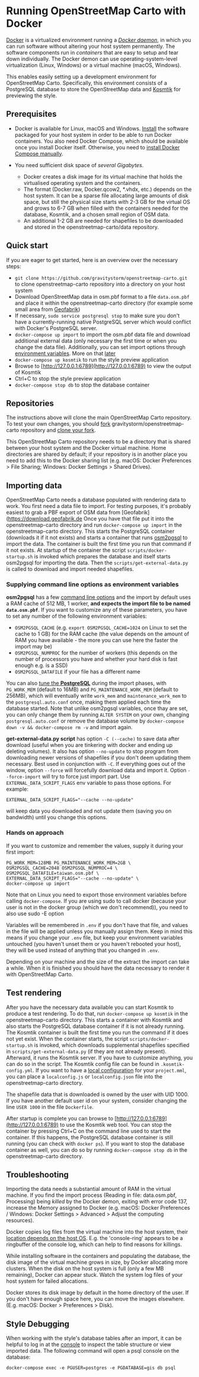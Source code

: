 # Running OpenStreetMap Carto with Docker

[Docker](https://www.docker.com/) is a virtualized environment running a [_Docker daemon_](https://docs.docker.com/get-started/overview/), in which you can run software without altering your host system permanently. The software components run in _containers_ that are easy to setup and tear down individually. The Docker demon can use operating-system-level virtualization (Linux, Windows) or a virtual machine (macOS, Windows).

This enables easily setting up a development environment for OpenStreetMap Carto. Specifically, this environment consists of a
PostgreSQL database to store the OpenStreetMap data and [Kosmtik](https://github.com/kosmtik/kosmtik) for previewing the style.

## Prerequisites

* Docker is available for Linux, macOS and Windows. [Install](https://www.docker.com/products/docker-desktop/) the software packaged for your host system in order
to be able to run Docker containers. You also need Docker Compose, which should be available once you install
Docker itself. Otherwise, you need to [install Docker Compose manually](https://docs.docker.com/compose/install/).

* You need sufficient disk space of _several Gigabytes_.
	* Docker creates a disk image for its virtual machine that holds the virtualised operating system and the containers.
	* The format (Docker.raw, Docker.qcow2, \*.vhdx, etc.) depends on the host system. It can be a sparse file allocating large amounts of disk space, but still the physical size starts with 2-3 GB for the virtual OS and grows to 6-7 GB when filled with the containers needed for the database, Kosmtik, and a chosen small region of OSM data.
	* An additional 1-2 GB are needed for shapefiles to be downloaded and stored in the openstreetmap-carto/data repository.

## Quick start

If you are eager to get started, here is an overview over the necessary steps:

* `git clone https://github.com/gravitystorm/openstreetmap-carto.git` to clone openstreetmap-carto repository into a directory on your host system
* Download OpenStreetMap data in osm.pbf format to a file `data.osm.pbf` and place it within the openstreetmap-carto directory (for example some small area from [Geofabrik](https://download.geofabrik.de/))
* If necessary, `sudo service postgresql stop` to make sure you don't have a currently-running native PostgreSQL server which would conflict with Docker's PostgreSQL server.
* `docker-compose up import` to import the osm.pbf data file and download additional external data (only necessary the first time or when you change the data file). Additionally, you can set import options through [environment variables](#Importing-data). More on that [later](#Hands-on-approach)
* `docker-compose up kosmtik` to run the style preview application
* Browse to [http://127.0.0.1:6789](http://127.0.0.1:6789) to view the output of Kosmtik
* Ctrl+C to stop the style preview application
* `docker-compose stop db` to stop the database container

## Repositories

The instructions above will clone the main OpenStreetMap Carto repository. To test your own changes, you should [fork](https://docs.github.com/en/get-started/quickstart/fork-a-repo) gravitystorm/openstreetmap-carto repository and [clone your fork](https://docs.github.com/en/repositories/creating-and-managing-repositories/cloning-a-repository).

This OpenStreetMap Carto repository needs to be a directory that is shared between your host system and the Docker virtual machine. Home directories are shared by default; if your repository is in another place you need to add this to the Docker sharing list (e.g. macOS: Docker Preferences > File Sharing; Windows: Docker Settings > Shared Drives).

## Importing data

OpenStreetMap Carto needs a database populated with rendering data to work. You first need a data file to import.
For testing purposes, it's probably easiest to grab a PBF export of OSM data from [Geofabrik](https://download.geofabrik.de
Once you have that file put it into the openstreetmap-carto directory and run `docker-compose up import` in the openstreetmap-carto directory.
This starts the PostgreSQL container (downloads it if it not exists) and starts a container that runs [osm2pgsql](https://github.com/openstreetmap/osm2pgsql) to import the data. The container is built the first time you run that command if it not exists.
At startup of the container the script `scripts/docker-startup.sh` is invoked which prepares the database and itself starts osm2pgsql for importing the data. Then the `scripts/get-external-data.py` is called to download and import needed shapefiles.

### Supplying command line options as environment variables

**osm2pgsql** has a few [command line options](https://manpages.debian.org/testing/osm2pgsql/osm2pgsql.1.en.html) and the import by default uses a RAM cache of 512 MB, 1 worker, **and expects the import file to be named `data.osm.pbf`**.
If you want to customize any of these parameters, you have to set any number of the following environment variables:
* `OSM2PGSQL_CACHE` (e.g. `export OSM2PGSQL_CACHE=1024` on Linux to set the cache to 1 GB) for the RAM cache (the value depends on the amount of RAM you have available - the more you can use here the faster the import may be)
* `OSM2PGSQL_NUMPROC` for the number of workers (this depends on the number of processors you have and whether your hard disk is fast enough e.g. is a SSD)
* `OSM2PGSQL_DATAFILE` if your file has a different name

You can also [tune the **PostgreSQL**](https://wiki.postgresql.org/wiki/Tuning_Your_PostgreSQL_Server) during the import phases, with `PG_WORK_MEM` (default to 16MB) and `PG_MAINTENANCE_WORK_MEM` (default to 256MB), which will eventually write `work_mem` and `maintenance_work_mem` to the `postgresql.auto.conf` once, making them applied each time the database started. Note that unlike osm2pgsql variables, once thay are set, you can only change them by running `ALTER SYSTEM` on your own, changing `postgresql.auto.conf` or remove the database volume by `docker-compose down -v && docker-compose rm -v` and import again.

**get-external-data.py script** has option `-C (--cache)` to save data after download (useful when you are tinkering with docker and ending up deleting volumes).
It also has option `--no-update` to stop program from downloading newer versions of shapefiles if you don't deem updating them necessary. Best used in conjunction with `-C`.
If everything goes out of the window, option `--force` will forcefully download data and import it. Option `--force-import` will try to force just import part.
Use `EXTERNAL_DATA_SCRIPT_FLAGS` env variable to pass those options. For example:
```
EXTERNAL_DATA_SCRIPT_FLAGS="--cache --no-update"
```
will keep data you downloaded and not update them (saving you on bandwidth) until you change this options.

### Hands on approach

If you want to customize and remember the values, supply it during your first import:

```
PG_WORK_MEM=128MB PG_MAINTENANCE_WORK_MEM=2GB \
OSM2PGSQL_CACHE=2048 OSM2PGSQL_NUMPROC=4 \
OSM2PGSQL_DATAFILE=taiwan.osm.pbf \
EXTERNAL_DATA_SCRIPT_FLAGS="--cache --no-update" \
docker-compose up import
```

Note that on Linux you need to export those environment variables before calling `docker-compose`. If you are using sudo to call docker (because your user is not in the docker group (which we don't recommend)), you need to also use sudo -E option

Variables will be remembered in `.env` if you don't have that file, and values in the file will be applied unless you manually assign them. Keep in mind this means if you change your `.env` file, but keep your environment variables untouched (you haven't unset them or you haven't rebooted your host), they will be used instead of anything that you changed in `.env`.

Depending on your machine and the size of the extract the import can take a while. When it is finished you should have the data necessary to render it with OpenStreetMap Carto.

## Test rendering

After you have the necessary data available you can start Kosmtik to produce a test rendering. To do that, run `docker-compose up kosmtik` in the openstreetmap-carto directory. This starts a container with Kosmtik and also starts the PostgreSQL database container if it is not already running. The Kosmtik container is built the first time you run the command if it does not yet exist.
When the container starts, the script `scripts/docker-startup.sh` is invoked, which downloads supplemental shapefiles specified in `scripts/get-external-data.py` (if they are not already present). Afterward, it runs the Kosmtik server. If you have to customize anything, you can do so in the script. The Kosmtik config file can be found in `.kosmtik-config.yml`.
If you want to have a [local configuration](https://github.com/kosmtik/kosmtik#local-config) for your `project.mml`, you can place a `localconfig.js` or `localconfig.json` file into the openstreetmap-carto directory.

The shapefile data that is downloaded is owned by the user with UID 1000. If you have another default user id on your system, consider changing the line `USER 1000` in the file `Dockerfile`.

After startup is complete you can browse to [http://127.0.0.1:6789](http://127.0.0.1:6789) to use the Kosmtik web tool. You can stop the container by pressing Ctrl+C on the command line used to start the container. If this happens, the PostgreSQL database container is still running (you can check with `docker ps`). If you want to stop the database container as well, you can do so by running `docker-compose stop db` in the openstreetmap-carto directory.

## Troubleshooting

Importing the data needs a substantial amount of RAM in the virtual machine. If you find the import process (Reading in file: data.osm.pbf, Processing) being _killed_ by the Docker demon, exiting with error code 137, increase the Memory assigned to Docker (e.g. macOS: Docker Preferences / Windows: Docker Settings > Advanced > Adjust the computing resources).

Docker copies log files from the virtual machine into the host system, their [location depends on the host OS](https://stackoverflow.com/questions/30969435/where-is-the-docker-daemon-log). E.g. the 'console-ring' appears to be a ringbuffer of the console log, which can help to find reasons for killings.

While installing software in the containers and populating the database, the disk image of the virtual machine grows in size, by Docker allocating more clusters. When the disk on the host system is full (only a few MB remaining), Docker can appear stuck. Watch the system log files of your host system for failed allocations.

Docker stores its disk image by default in the home directory of the user. If you don't have enough space here, you can move the images elsewhere. (E.g. macOS: Docker > Preferences > Disk).

## Style Debugging

When working with the style's database tables after an import, it can be helpful to log in at the [console](https://www.postgresql.org/docs/current/app-psql.html) to inspect the table structure or view imported data. The following command will open a psql console on the database:

```
docker-compose exec -e PGUSER=postgres -e PGDATABASE=gis db psql
```
